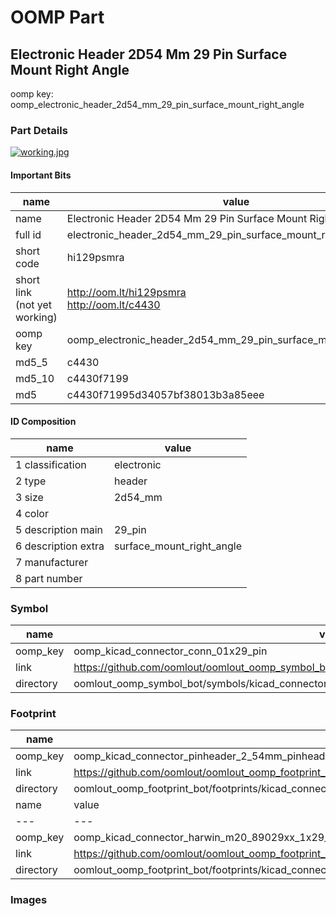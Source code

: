 # OOMP Part  
## Electronic Header 2D54 Mm 29 Pin Surface Mount Right Angle  
  
oomp key: oomp_electronic_header_2d54_mm_29_pin_surface_mount_right_angle  
  
### Part Details  
  
[![working.jpg](working_600.jpg)](working.jpg)  
  
#### Important Bits  
| name | value | 
| --- | --- | 
| name | Electronic Header 2D54 Mm 29 Pin Surface Mount Right Angle | 
| full id | electronic_header_2d54_mm_29_pin_surface_mount_right_angle | 
| short code | hi129psmra | 
| short link<br>(not yet working) | http://oom.lt/hi129psmra<br>http://oom.lt/c4430 | 
| oomp key | oomp_electronic_header_2d54_mm_29_pin_surface_mount_right_angle | 
| md5_5 | c4430 | 
| md5_10 | c4430f7199 | 
| md5 | c4430f71995d34057bf38013b3a85eee | 
#### ID Composition  
| name | value | 
| --- | --- | 
| 1 classification | electronic | 
| 2 type | header | 
| 3 size | 2d54_mm | 
| 4 color |  | 
| 5 description main | 29_pin | 
| 6 description extra | surface_mount_right_angle | 
| 7 manufacturer |  | 
| 8 part number |  | 
### Symbol  
| name | value | 
| --- | --- | 
| oomp_key | oomp_kicad_connector_conn_01x29_pin | 
| link | https://github.com/oomlout/oomlout_oomp_symbol_bot/tree/main/symbols/kicad_connector_conn_01x29_pin | 
| directory | oomlout_oomp_symbol_bot/symbols/kicad_connector_conn_01x29_pin//working/working.kicad_sym | 
### Footprint  
| name | value | 
| --- | --- | 
| oomp_key | oomp_kicad_connector_pinheader_2_54mm_pinheader_1x29_p2_54mm_vertical | 
| link | https://github.com/oomlout/oomlout_oomp_footprint_bot/tree/main/foootprntss/kicad_connector_pinheader_2_54mm_pinheader_1x29_p2_54mm_vertical | 
| directory | oomlout_oomp_footprint_bot/footprints/kicad_connector_pinheader_2_54mm_pinheader_1x29_p2_54mm_vertical//working/working.kicad_mod | 
| name | value | 
| --- | --- | 
| oomp_key | oomp_kicad_connector_harwin_m20_89029xx_1x29_p2_54mm_horizontal | 
| link | https://github.com/oomlout/oomlout_oomp_footprint_bot/tree/main/foootprntss/kicad_connector_harwin_m20_89029xx_1x29_p2_54mm_horizontal | 
| directory | oomlout_oomp_footprint_bot/footprints/kicad_connector_harwin_m20_89029xx_1x29_p2_54mm_horizontal//working/working.kicad_mod | 
### Images  
